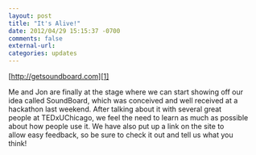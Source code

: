 ```yaml
---
layout: post
title: "It's Alive!"
date: 2012/04/29 15:15:37 -0700
comments: false
external-url:
categories: updates
---
```

[http://getsoundboard.com][1]   
  
Me and Jon are finally at the stage where we can start showing off our   
idea called SoundBoard, which was conceived and well received at a   
hackathon last weekend. After talking about it with several great   
people at TEDxUChicago, we feel the need to learn as much as possible   
about how people use it. We have also put up a link on the site to   
allow easy feedback, so be sure to check it out and tell us what you   
think!

[1]: http://getsoundboard.com
